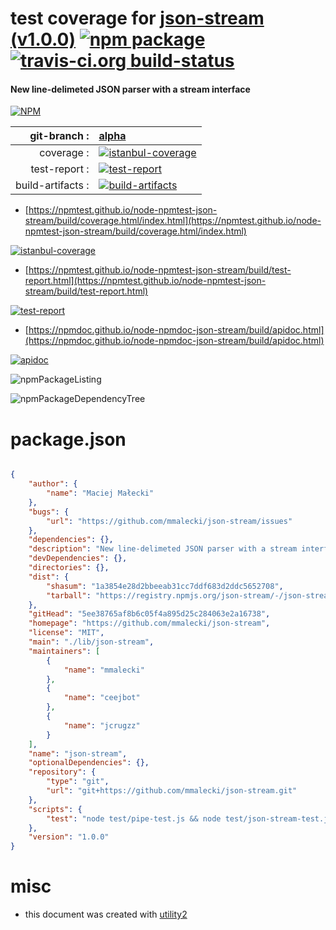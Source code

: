 # test coverage for  [json-stream (v1.0.0)](https://github.com/mmalecki/json-stream)  [![npm package](https://img.shields.io/npm/v/npmtest-json-stream.svg?style=flat-square)](https://www.npmjs.org/package/npmtest-json-stream) [![travis-ci.org build-status](https://api.travis-ci.org/npmtest/node-npmtest-json-stream.svg)](https://travis-ci.org/npmtest/node-npmtest-json-stream)
#### New line-delimeted JSON parser with a stream interface

[![NPM](https://nodei.co/npm/json-stream.png?downloads=true&downloadRank=true&stars=true)](https://www.npmjs.com/package/json-stream)

| git-branch : | [alpha](https://github.com/npmtest/node-npmtest-json-stream/tree/alpha)|
|--:|:--|
| coverage : | [![istanbul-coverage](https://npmtest.github.io/node-npmtest-json-stream/build/coverage.badge.svg)](https://npmtest.github.io/node-npmtest-json-stream/build/coverage.html/index.html)|
| test-report : | [![test-report](https://npmtest.github.io/node-npmtest-json-stream/build/test-report.badge.svg)](https://npmtest.github.io/node-npmtest-json-stream/build/test-report.html)|
| build-artifacts : | [![build-artifacts](https://npmtest.github.io/node-npmtest-json-stream/glyphicons_144_folder_open.png)](https://github.com/npmtest/node-npmtest-json-stream/tree/gh-pages/build)|

- [https://npmtest.github.io/node-npmtest-json-stream/build/coverage.html/index.html](https://npmtest.github.io/node-npmtest-json-stream/build/coverage.html/index.html)

[![istanbul-coverage](https://npmtest.github.io/node-npmtest-json-stream/build/screenCapture.buildCi.browser.%252Ftmp%252Fbuild%252Fcoverage.lib.html.png)](https://npmtest.github.io/node-npmtest-json-stream/build/coverage.html/index.html)

- [https://npmtest.github.io/node-npmtest-json-stream/build/test-report.html](https://npmtest.github.io/node-npmtest-json-stream/build/test-report.html)

[![test-report](https://npmtest.github.io/node-npmtest-json-stream/build/screenCapture.buildCi.browser.%252Ftmp%252Fbuild%252Ftest-report.html.png)](https://npmtest.github.io/node-npmtest-json-stream/build/test-report.html)

- [https://npmdoc.github.io/node-npmdoc-json-stream/build/apidoc.html](https://npmdoc.github.io/node-npmdoc-json-stream/build/apidoc.html)

[![apidoc](https://npmdoc.github.io/node-npmdoc-json-stream/build/screenCapture.buildCi.browser.%252Ftmp%252Fbuild%252Fapidoc.html.png)](https://npmdoc.github.io/node-npmdoc-json-stream/build/apidoc.html)

![npmPackageListing](https://npmtest.github.io/node-npmtest-json-stream/build/screenCapture.npmPackageListing.svg)

![npmPackageDependencyTree](https://npmtest.github.io/node-npmtest-json-stream/build/screenCapture.npmPackageDependencyTree.svg)



# package.json

```json

{
    "author": {
        "name": "Maciej Małecki"
    },
    "bugs": {
        "url": "https://github.com/mmalecki/json-stream/issues"
    },
    "dependencies": {},
    "description": "New line-delimeted JSON parser with a stream interface",
    "devDependencies": {},
    "directories": {},
    "dist": {
        "shasum": "1a3854e28d2bbeeab31cc7ddf683d2ddc5652708",
        "tarball": "https://registry.npmjs.org/json-stream/-/json-stream-1.0.0.tgz"
    },
    "gitHead": "5ee38765af8b6c05f4a895d25c284063e2a16738",
    "homepage": "https://github.com/mmalecki/json-stream",
    "license": "MIT",
    "main": "./lib/json-stream",
    "maintainers": [
        {
            "name": "mmalecki"
        },
        {
            "name": "ceejbot"
        },
        {
            "name": "jcrugzz"
        }
    ],
    "name": "json-stream",
    "optionalDependencies": {},
    "repository": {
        "type": "git",
        "url": "git+https://github.com/mmalecki/json-stream.git"
    },
    "scripts": {
        "test": "node test/pipe-test.js && node test/json-stream-test.js && node test/throw-in-readable-test.js"
    },
    "version": "1.0.0"
}
```



# misc
- this document was created with [utility2](https://github.com/kaizhu256/node-utility2)
